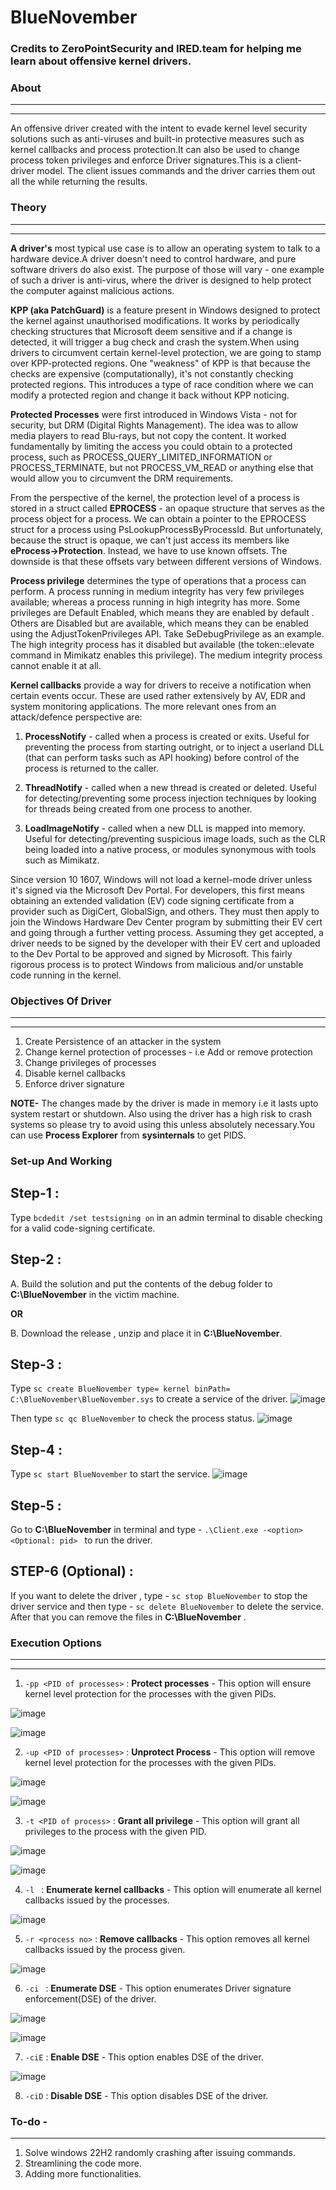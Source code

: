# BlueNovember

### Credits to ZeroPointSecurity and IRED.team for helping me learn about offensive kernel drivers.

### About
-----
-----
An offensive driver created with the intent to evade kernel level security solutions such as anti-viruses and built-in protective measures such as kernel callbacks and process protection.It can also be used to change process token privileges and enforce Driver signatures.This is a client-driver model. The client issues commands and the driver carries them out all the while returning the results.

### Theory
-----
-----
**A driver's** most typical use case is to allow an operating system to talk to a hardware device.A driver doesn't need to control hardware, and pure software drivers do also exist.  The purpose of those will vary - one example of such a driver is anti-virus, where the driver is designed to help protect the computer against malicious actions.

**KPP (aka PatchGuard)** is a feature present in Windows designed to protect the kernel against unauthorised modifications.  It works by periodically checking structures that Microsoft deem sensitive and if a change is detected, it will trigger a bug check and crash the system.When using drivers to circumvent certain kernel-level protection, we are going to stamp over KPP-protected regions.  One "weakness" of KPP is that because the checks are expensive (computationally), it's not constantly checking protected regions.  This introduces a type of race condition where we can modify a protected region and change it back without KPP noticing.

**Protected Processes** were first introduced in Windows Vista - not for security, but DRM (Digital Rights Management).  The idea was to allow media players to read Blu-rays, but not copy the content.  It worked fundamentally by limiting the access you could obtain to a protected process, such as PROCESS_QUERY_LIMITED_INFORMATION or PROCESS_TERMINATE, but not PROCESS_VM_READ or anything else that would allow you to circumvent the DRM requirements.

From the perspective of the kernel, the protection level of a process is stored in a struct called **EPROCESS** - an opaque structure that serves as the process object for a process.  We can obtain a pointer to the EPROCESS struct for a process using PsLookupProcessByProcessId.  But unfortunately, because the struct is opaque, we can't just access its members like **eProcess->Protection**.  Instead, we have to use known offsets.  The downside is that these offsets vary between different versions of Windows.

**Process privilege** determines the type of operations that a process can perform.  A process running in medium integrity has very few privileges available; whereas a process running in high integrity has more.  Some privileges are Default Enabled, which means they are enabled by default .  Others are Disabled but are available, which means they can be enabled using the AdjustTokenPrivileges API. Take SeDebugPrivilege as an example.  The high integrity process has it disabled but available (the token::elevate command in Mimikatz enables this privilege).  The medium integrity process cannot enable it at all.

**Kernel callbacks** provide a way for drivers to receive a notification when certain events occur. These are used rather extensively by AV, EDR and system monitoring applications. The more relevant ones from an attack/defence perspective are:

1. **ProcessNotify** - called when a process is created or exits.  Useful for preventing the process from starting outright, or to inject a userland DLL (that can perform tasks such as API hooking) before control of the process is returned to the caller.

2. **ThreadNotify** - called when a new thread is created or deleted.  Useful for detecting/preventing some process injection techniques by looking for threads being created from one process to another.

3. **LoadImageNotify** - called when a new DLL is mapped into memory.  Useful for detecting/preventing suspicious image loads, such as the CLR being loaded into a native process, or modules synonymous with tools such as Mimikatz.

Since version 10 1607, Windows will not load a kernel-mode driver unless it's signed via the Microsoft Dev Portal.  For developers, this first means obtaining an extended validation (EV) code signing certificate from a provider such as DigiCert, GlobalSign, and others.  They must then apply to join the Windows Hardware Dev Center program by submitting their EV cert and going through a further vetting process.  Assuming they get accepted, a driver needs to be signed by the developer with their EV cert and uploaded to the Dev Portal to be approved and signed by Microsoft. This fairly rigorous process is to protect Windows from malicious and/or unstable code running in the kernel.


### Objectives Of Driver
------
-----
1. Create Persistence of an attacker in the system
2. Change kernel protection of processes - i.e Add or remove protection
3. Change privileges of processes
4. Disable kernel callbacks
5. Enforce driver signature

**NOTE-** The changes made by the driver is made in memory i.e it lasts upto system restart or shutdown. Also using the driver has a high risk to crash systems so please try to avoid using this unless absolutely necessary.You can use **Process Explorer** from **sysinternals** to get PIDS.

### Set-up And Working

Step-1 :
----
Type `bcdedit /set testsigning on` in an admin terminal to disable checking for a valid code-signing certificate.

Step-2 :
----
A.  Build the solution and put the contents of the debug folder to **C:\BlueNovember** in the victim machine.

**OR**

B.  Download the release , unzip and place it in **C:\BlueNovember**.


Step-3 :
-----
Type `sc create BlueNovember type= kernel binPath= C:\BlueNovember\BlueNovember.sys` to create a service of the driver.
  ![image](https://github.com/Swayampadhy/BlueNovember/assets/37104162/b0279f91-8885-4869-92a0-fe411e75a303)

Then type `sc qc BlueNovember` to check the process status.
  ![image](https://github.com/Swayampadhy/BlueNovember/assets/37104162/3c4a12cd-cb64-4a16-9df5-57afa8930614)


Step-4 :
------

Type `sc start BlueNovember` to start the service.
  ![image](https://github.com/Swayampadhy/BlueNovember/assets/37104162/6d9a8cff-c1fb-494e-abfc-e47763b279c4)

Step-5 :
------
Go to **C:\BlueNovember** in terminal and type - `.\Client.exe -<option> <Optional: pid> ` to run the driver.

STEP-6 (Optional) :
-----
If you want to delete the driver , type - `sc stop BlueNovember` to stop the driver service and then type - `sc delete BlueNovember` to delete the service. After that you can remove the files in **C:\BlueNovember** .

### Execution Options 
-------
-------
1. `-pp <PID of processes>` : **Protect processes** - This option will ensure kernel level protection for the processes with the given PIDs.

  ![image](https://github.com/Swayampadhy/BlueNovember/assets/37104162/4f4beab3-47e0-4194-b50f-b6e45eed00dc)

  ![image](https://github.com/Swayampadhy/BlueNovember/assets/37104162/cb077b79-ccda-480b-936f-a8bf83e8e387)

2. `-up <PID of processes>` : **Unprotect Process** - This option will remove kernel level protection for the processes with the given PIDs.

  ![image](https://github.com/Swayampadhy/BlueNovember/assets/37104162/41b97ce6-c4ac-4193-99ee-40e80bc7eea8)


  ![image](https://github.com/Swayampadhy/BlueNovember/assets/37104162/38ec40fc-e442-4e99-9427-455dfe0bb17d)

3. `-t <PID of process>`    : **Grant all privilege** - This option will grant all privileges to the process with the given PID.


  ![image](https://github.com/Swayampadhy/BlueNovember/assets/37104162/64e2f00a-263f-4aad-badc-1cb6c53cb259)


  ![image](https://github.com/Swayampadhy/BlueNovember/assets/37104162/caef801b-b2d0-4417-a441-7078b5ba62fb)

4. `-l `    : **Enumerate kernel callbacks** - This option will enumerate all kernel callbacks issued by the processes.

  ![image](https://github.com/Swayampadhy/BlueNovember/assets/37104162/5f1948e5-8b72-485a-bc46-55ad5ebfa7b6)

5. `-r <process no>`    : **Remove callbacks** - This option removes all kernel callbacks issued by the process given.

  ![image](https://github.com/Swayampadhy/BlueNovember/assets/37104162/b4b56d98-ea57-448d-abfa-914aa1cc3133)


6. `-ci `                   : **Enumerate DSE** - This option enumerates Driver signature enforcement(DSE) of the driver.


  ![image](https://github.com/Swayampadhy/BlueNovember/assets/37104162/1812d277-8990-47e8-86b5-0ee61b4575ed)


  ![image](https://github.com/Swayampadhy/BlueNovember/assets/37104162/291d60f7-e34d-4bae-8eed-e42d4f96127e)

7. `-ciE`                   : **Enable DSE** - This option enables DSE of the driver.

![image](https://github.com/Swayampadhy/BlueNovember/assets/37104162/de029a60-9ce7-462c-b949-c195682a177a)


8. `-ciD`                   : **Disable DSE** - This option disables DSE of the driver.


### To-do -
-------
1. Solve windows 22H2 randomly crashing after issuing commands.
2. Streamlining the code more.
3. Adding more functionalities.
